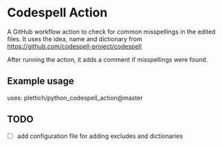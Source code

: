 # Codespell Action

A GitHub workflow action to check for common misspellings in the edited files.
It uses the idea, name and dictionary from https://github.com/codespell-project/codespell

After running the action, it adds a comment if misspellings were found.

## Example usage

uses: plettich/python_codespell_action@master

## TODO

- [ ] add configuration file for adding excludes and dictionaries
